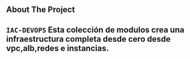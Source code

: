 ## About The Project

`IAC-DEVOPS` Esta colección de modulos crea una infraestructura completa desde cero desde vpc,alb,redes e instancias.
---